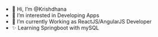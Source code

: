 - 👋 Hi, I’m @Krishdhana
- 👀 I’m interested in Developing Apps
- 🌱 I’m currently Working as ReactJS/AngularJS Developer
- ✨ Learning Springboot with mySQL

<!---
Krishdhana/Krishdhana is a ✨ special ✨ repository because its `README.md` (this file) appears on your GitHub profile.
You can click the Preview link to take a look at your changes.
--->
